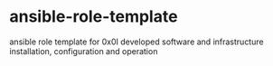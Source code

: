 # ansible-role-template
ansible role template for 0x0I developed software and infrastructure installation, configuration and operation
